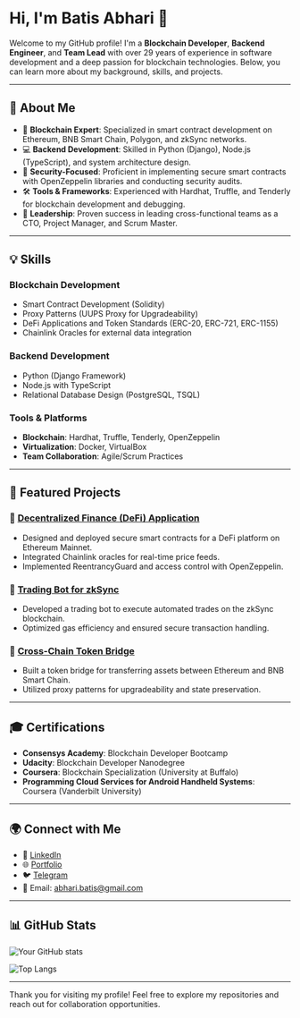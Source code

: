 # Hi, I'm Batis Abhari 👋

Welcome to my GitHub profile! I'm a **Blockchain Developer**, **Backend Engineer**, and **Team Lead** with over 29 years of experience in software development and a deep passion for blockchain technologies. Below, you can learn more about my background, skills, and projects.

---

## 🚀 About Me

- 🔗 **Blockchain Expert**: Specialized in smart contract development on Ethereum, BNB Smart Chain, Polygon, and zkSync networks.
- 💻 **Backend Development**: Skilled in Python (Django), Node.js (TypeScript), and system architecture design.
- 🔐 **Security-Focused**: Proficient in implementing secure smart contracts with OpenZeppelin libraries and conducting security audits.
- 🛠️ **Tools & Frameworks**: Experienced with Hardhat, Truffle, and Tenderly for blockchain development and debugging.
- 🧩 **Leadership**: Proven success in leading cross-functional teams as a CTO, Project Manager, and Scrum Master.

---

## 💡 Skills

### Blockchain Development
- Smart Contract Development (Solidity)
- Proxy Patterns (UUPS Proxy for Upgradeability)
- DeFi Applications and Token Standards (ERC-20, ERC-721, ERC-1155)
- Chainlink Oracles for external data integration

### Backend Development
- Python (Django Framework)
- Node.js with TypeScript
- Relational Database Design (PostgreSQL, TSQL)

### Tools & Platforms
- **Blockchain**: Hardhat, Truffle, Tenderly, OpenZeppelin
- **Virtualization**: Docker, VirtualBox
- **Team Collaboration**: Agile/Scrum Practices

---

## 📂 Featured Projects

### 🏦 [Decentralized Finance (DeFi) Application](#)
- Designed and deployed secure smart contracts for a DeFi platform on Ethereum Mainnet.
- Integrated Chainlink oracles for real-time price feeds.
- Implemented ReentrancyGuard and access control with OpenZeppelin.

### 🤖 [Trading Bot for zkSync](#)
- Developed a trading bot to execute automated trades on the zkSync blockchain.
- Optimized gas efficiency and ensured secure transaction handling.

### 🔗 [Cross-Chain Token Bridge](#)
- Built a token bridge for transferring assets between Ethereum and BNB Smart Chain.
- Utilized proxy patterns for upgradeability and state preservation.

---

## 🎓 Certifications

- **Consensys Academy**: Blockchain Developer Bootcamp
- **Udacity**: Blockchain Developer Nanodegree
- **Coursera**: Blockchain Specialization (University at Buffalo)
- **Programming Cloud Services for Android Handheld Systems**: Coursera (Vanderbilt University)

---

## 🌍 Connect with Me

- 💼 [LinkedIn](https://www.linkedin.com/in/batisabhari)
- 🌐 [Portfolio](https://bold.pro/my/batis-abhari/194r)
- 🐦 [Telegram](https://t.me/Batees)
- 📧 Email: [abhari.batis@gmail.com](mailto:abhari.batis@gmail.com)

---

## 📊 GitHub Stats

![Your GitHub stats](https://github-readme-stats.vercel.app/api?username=baties&show_icons=true&theme=radical)

![Top Langs](https://github-readme-stats.vercel.app/api/top-langs/?username=baties&layout=compact&theme=radical)

---

Thank you for visiting my profile! Feel free to explore my repositories and reach out for collaboration opportunities.
